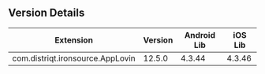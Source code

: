 ## Version Details

| Extension | Version | Android Lib | iOS Lib |
| --- | --- | --- | --- |
| com.distriqt.ironsource.AppLovin | 12.5.0 | 4.3.44 | 4.3.46 |
